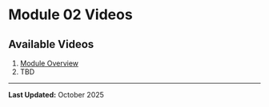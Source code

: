 # Module 02 Videos

## Available Videos

1. [Module Overview](./00-overview.md)
2. TBD

---

**Last Updated:** October 2025
